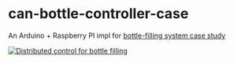 # can-bottle-controller-case

An Arduino + Raspberry PI impl for <a href="https://ieeexplore.ieee.org/document/9896261">bottle-filling system case study</a>

[![Distributed control for bottle filling](http://img.youtube.com/vi/4BFjlNTokJs/0.jpg)](http://www.youtube.com/watch?v=4BFjlNTokJs "Distributed control for bottle filling")


